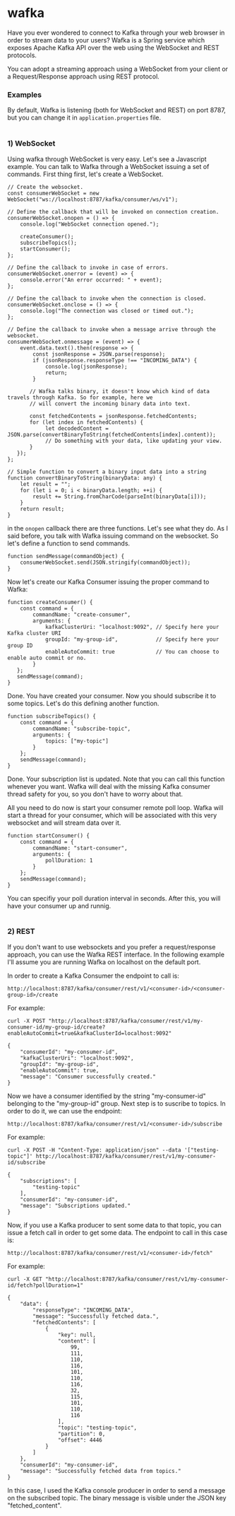 wafka
=====

Have you ever wondered to connect to Kafka through your web browser in order to stream data to your users?
Wafka is a Spring service which exposes Apache Kafka API over the web using the WebSocket and REST protocols.

You can adopt a streaming approach using a WebSocket from your client or a Request/Response approach using REST
protocol.

### Examples

By default, Wafka is listening (both for WebSocket and REST) on port 8787, but you can change it in 
`application.properties` file.<br><br>

### 1) WebSocket

Using wafka through WebSocket is very easy. Let's see a Javascript example. You can talk to Wafka through a WebSocket
issuing a set of commands. First thing first, let's create a WebSocket.

```
// Create the websocket.
const consumerWebSocket = new WebSocket("ws://localhost:8787/kafka/consumer/ws/v1"); 

// Define the callback that will be invoked on connection creation.
consumerWebSocket.onopen = () => {
    console.log("WebSocket connection opened.");
    
    createConsumer();
    subscribeTopics();
    startConsumer();
};

// Define the callback to invoke in case of errors.
consumerWebSocket.onerror = (event) => {
    console.error("An error occurred: " + event);
};

// Define the callback to invoke when the connection is closed.
consumerWebSocket.onclose = () => {
    console.log("The connection was closed or timed out.");
};

// Define the callback to invoke when a message arrive through the websocket.
consumerWebSocket.onmessage = (event) => {
    event.data.text().then(response => {
        const jsonResponse = JSON.parse(response);
        if (jsonResponse.responseType !== "INCOMING_DATA") {
            console.log(jsonResponse);
            return;
        }

       // Wafka talks binary, it doesn't know which kind of data travels through Kafka. So for example, here we
       // will convert the incoming binary data into text.
       
       const fetchedContents = jsonResponse.fetchedContents;
       for (let index in fetchedContents) {
            let decodedContent = JSON.parse(convertBinaryToString(fetchedContents[index].content));
            // Do something with your data, like updating your view.
       }
   });
};

// Simple function to convert a binary input data into a string
function convertBinaryToString(binaryData: any) {
    let result = "";
    for (let i = 0; i < binaryData.length; ++i) {
        result += String.fromCharCode(parseInt(binaryData[i]));
    }
    return result;
}
```

in the `onopen` callback there are three functions. Let's see what they do. As I said before, you talk with Wafka
issuing command on the websocket. So let's define a function to send commands.

```
function sendMessage(commandObject) {
    consumerWebSocket.send(JSON.stringify(commandObject));
}
```

Now let's create our Kafka Consumer issuing the proper command to Wafka:

```
function createConsumer() {
    const command = {
        commandName: "create-consumer",
        arguments: {
            kafkaClusterUri: "localhost:9092", // Specify here your Kafka cluster URI
            groupId: "my-group-id",            // Specify here your group ID
            enableAutoCommit: true             // You can choose to enable auto commit or no.
        }
   };
   sendMessage(command);
}
```

Done. You have created your consumer. Now you should subscribe it to some topics. Let's do this defining
another function.

```
function subscribeTopics() {
    const command = {
        commandName: "subscribe-topic",
        arguments: {
            topics: ["my-topic"]
        }
    };
    sendMessage(command);
}
```

Done. Your subscription list is updated. Note that you can call this function whenever you want. Wafka will deal
with the missing Kafka consumer thread safety for you, so you don't have to worry about that.

All you need to do now is start your consumer remote poll loop. Wafka will start a thread for your consumer, which will
be associated with this very websocket and will stream data over it.

```
function startConsumer() {
    const command = {
        commandName: "start-consumer",
        arguments: {
            pollDuration: 1
        }
    };
    sendMessage(command);
}
```

You can specifiy your poll duration interval in seconds. After this, you will have your consumer up and runnig.<br><br>

### 2) REST

If you don't want to use websockets and you prefer a request/response approach, you can use the Wafka REST interface. 
In the following example I'll assume you are running Wafka on localhost on the default port.

In order to create a Kafka Consumer the endpoint to call is:

```
http://localhost:8787/kafka/consumer/rest/v1/<consumer-id>/<consumer-group-id>/create
```

For example:

```
curl -X POST "http://localhost:8787/kafka/consumer/rest/v1/my-consumer-id/my-group-id/create?enableAutoCommit=true&kafkaClusterId=localhost:9092"

{
    "consumerId": "my-consumer-id",
    "kafkaClusterUri": "localhost:9092",
    "groupId": "my-group-id",
    "enableAutoCommit": true,
    "message": "Consumer successfully created."
}
```

Now we have a consumer identified by the string "my-consumer-id" belonging to the "my-group-id" group. Next step is 
to suscribe to topics. In order to do it, we can use the endpoint:

```
http://localhost:8787/kafka/consumer/rest/v1/<consumer-id>/subscribe
```

For example:

```
curl -X POST -H "Content-Type: application/json" --data '["testing-topic"]' http://localhost:8787/kafka/consumer/rest/v1/my-consumer-id/subscribe

{
    "subscriptions": [
        "testing-topic"
    ],
    "consumerId": "my-consumer-id",
    "message": "Subscriptions updated."
}
```

Now, if you use a Kafka producer to sent some data to that topic, you can issue a fetch call in order to get some data.
The endpoint to call in this case is:

```
http://localhost:8787/kafka/consumer/rest/v1/<consumer-id>/fetch"
```

For example:

```
curl -X GET "http://localhost:8787/kafka/consumer/rest/v1/my-consumer-id/fetch?pollDuration=1"

{
    "data": {
        "responseType": "INCOMING_DATA",
        "message": "Successfully fetched data.",
        "fetchedContents": [
            {
                "key": null,
                "content": [
                    99,
                    111,
                    110,
                    116,
                    101,
                    110,
                    116,
                    32,
                    115,
                    101,
                    110,
                    116
                ],
                "topic": "testing-topic",
                "partition": 0,
                "offset": 4446
            }
        ]
    },
    "consumerId": "my-consumer-id",
    "message": "Successfully fetched data from topics."
}
```

In this case, I used the Kafka console producer in order to send a message on the subscribed topic. The binary message
is visible under the JSON key "fetched_content".
